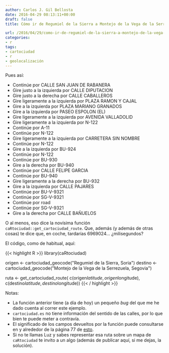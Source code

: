 ```yaml
---
author: Carlos J. Gil Bellosta
date: 2016-04-29 08:13:11+00:00
draft: false
title: Cómo ir de Regumiel de la Sierra a Montejo de la Vega de la Serrezuela

url: /2016/04/29/como-ir-de-regumiel-de-la-sierra-a-montejo-de-la-vega-de-la-serrezuela/
categories:
- r
tags:
- cartociudad
- r
- geolocalización
---
```


Pues así:

* Continúe por CALLE SAN JUAN DE RABANERA
* Gire justo a la izquierda por CALLE DIPUTACION
* Gire justo a la derecha por CALLE CABALLEROS
* Gire ligeramente a la izquierda por PLAZA RAMON Y CAJAL
* Gire a la izquierda por PLAZA MARIANO GRANADOS
* Gire a la izquierda por PASEO ESPOLON (EL)
* Gire ligeramente a la izquierda por AVENIDA VALLADOLID
* Gire ligeramente a la izquierda por N-122
* Continúe por A-11
* Continúe por N-122
* Gire ligeramente a la izquierda por CARRETERA SIN NOMBRE
* Continúe por N-122
* Gire a la izquierda por BU-924
* Continúe por N-122
* Continúe por BU-930
* Gire a la derecha por BU-940
* Continúe por CALLE FELIPE GARCIA
* Continúe por BU-940
* Gire ligeramente a la derecha por BU-932
* Gire a la izquierda por CALLE PAJARES
* Continúe por BU-V-9321
* Continúe por SG-V-9321
* Continúe por road
* Continúe por SG-V-9321
* Gire a la derecha por CALLE BAÑUELOS

O al menos, eso dice la novísima función `caRtociudad::get_cartociudad_route`. Que, además (y además de otras cosas) te dice que, en coche, tardarías 6969024... ¿milisegundos?

El código, como de habitual, aquí:


{{< highlight R >}}
library(caRtociudad)

origen  <- cartociudad_geocode("Regumiel de la Sierra, Soria")
destino <- cartociudad_geocode("Montejo de la Vega de la Serrezuela, Segovia")

ruta <- get_cartociudad_route(
	c(origen$latitude, origen$longitude),
	c(destino$latitude, destino$longitude))
{{< / highlight >}}


Notas:

* La función anterior tiene (a día de hoy) un pequeño _bug_ del que me he dado cuenta al correr este ejemplo.
* `cartociudad.es` no tiene información del sentido de las calles, por lo que bien te puede meter a contravía.
* El significado de los campos devueltos por la función puede consultarse en y alrededor de la página 77 de [esto](http://www.cartociudad.es/recursos/Documentacion_tecnica/CARTOCIUDAD_ServiciosWeb.pdf).
* Si no te llamas Luz y sabes representar esa ruta sobre un mapa de `caRtociudad` te invito a un algo (además de publicar aquí, si me dejas, la solución).